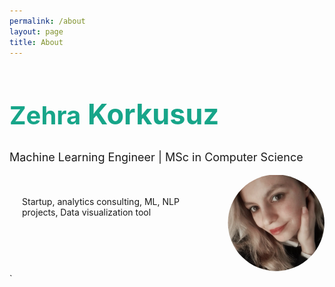 ```yaml
---
permalink: /about
layout: page
title: About
---
```


<div>
  <h1 style="color: #17A589; font-size:45px;">
    <span style="font-weight: bold; font-size: 40px;">Zehra</span> Korkusuz
  </h1>
  <p style="font-size: 18px; margin-top: 10px;">
    Machine Learning Engineer | MSc in Computer Science
  </p>
</div>

<div style="display: flex;">
  <div style="flex: 2; padding: 20px;">
    <p> Startup, analytics consulting, ML, NLP projects, Data visualization tool</p>
  </div>
  <div style="flex: 1;">
    <img src="assets/imgs/profile_photo.png" alt="Profile Photo" style="width: 100%; height: auto; clip-path: circle(50%)">
  </div>
</div>
`
